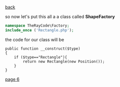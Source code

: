 [back](./page04.md)


so now let's put this all a a class called **ShapeFactory**
```php
namespace TheRayCode\Factory;
include_once ('Rectangle.php');
```

the code for our class will be

```
public function __construct($type)
{
    if ($type=="Rectangle"){
        return new Rectangle(new Position());
    }
}
```

[page 6](./page06.md)
